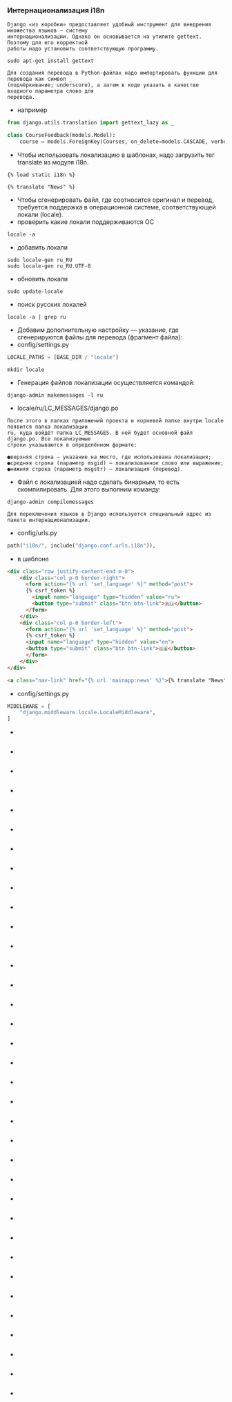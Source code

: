 ### Интернационализация i18n
```
Django «из коробки» предоставляет удобный инструмент для внедрения множества языков — систему
интернационализации. Однако он основывается на утилите gettext. Поэтому для его корректной
работы надо установить соответствующую программу.
```
```
sudo apt-get install gettext
```
```
Для создания перевода в Python-файлах надо импортировать функции для перевода как символ _
(подчёркивание; underscore), а затем в коде указать в качестве входного параметра слово для
перевода.
```
* например
```python
from django.utils.translation import gettext_lazy as _

class CourseFeedback(models.Model):
	course = models.ForeignKey(Courses, on_delete=models.CASCADE, verbose_name=_("Course"))
```
* Чтобы использовать локализацию в шаблонах, надо загрузить тег translate из модуля i18n.
```
{% load static i18n %}

{% translate "News" %}
```
* Чтобы сгенерировать файл, где соотносится оригинал и перевод, требуется поддержка в
операционной системе, соответствующей локали (locale).
* проверить какие локали поддерживаются ОС
```
locale -a
```
* добавить локали
```
sudo locale-gen ru_RU
sudo locale-gen ru_RU.UTF-8
```
* обновить локали
```
sudo update-locale 
```
* поиск русских локалей
```
locale -a | grep ru
```
* Добавим дополнительную настройку — указание, где сгенерируются файлы для перевода (фрагмент
файла):
* config/settings.py
```python
LOCALE_PATHS = [BASE_DIR / "locale"]
```
```
mkdir locale
```
* Генерация файлов локализации осуществляется командой:
```
django-admin makemessages -l ru
```
* locale/ru/LC_MESSAGES/django.po
```
После этого в папках приложений проекта и корневой папке внутри locale появится папка локализации
ru, куда войдёт папка LC_MESSAGES. В ней будет основной файл django.po. Все локализуемые
строки указываются в определённом формате:

●верхняя строка — указание на место, где использована локализация;
●средняя строка (параметр msgid) — локализованное слово или выражение;
●нижняя строка (параметр msgstr) — локализация (перевод).
```
* Файл с локализацией надо сделать бинарным, то есть скомпилировать. Для этого выполним команду:
```
django-admin compilemessages
```
```
Для переключения языков в Django используется специальный адрес из пакета интернационализации.
```
* config/urls.py
```python
path("i18n/", include("django.conf.urls.i18n")),
```
* в шаблоне
```html
<div class="row justify-content-end m-0">
	<div class="col p-0 border-right">
	  <form action="{% url 'set_language' %}" method="post">
	  {% csrf_token %}
	    <input name="language" type="hidden" value="ru">
	    <button type="submit" class="btn btn-link">🇷🇺</button>
	  </form>
	</div>
	<div class="col p-0 border-left">
	  <form action="{% url 'set_language' %}" method="post">
	  {% csrf_token %}
	  <input name="language" type="hidden" value="en">
	  <button type="submit" class="btn btn-link">🇬🇧</button>
	  </form>
	</div>
</div>
```
```html
<a class="nav-link" href="{% url 'mainapp:news' %}">{% translate "News" %}</a>
```
* config/settings.py
```python
MIDDLEWARE = [
	"django.middleware.locale.LocaleMiddleware",
]
```
* 
```

```
* 
```

```
* 
```

```
* 
```

```
* 
```

```
* 
```

```
* 
```

```
* 
```

```
* 
```

```
* 
```

```
* 
```

```
* 
```

```
* 
```

```
* 
```

```
* 
```

```
* 
```

```
* 
```

```
* 
```

```
* 
```

```
* 
```

```
* 
```

```
* 
```

```
* 
```

```
* 
```

```
* 
```

```
* 
```

```
* 
```

```
* 
```

```
* 
```

```
* 
```

```
* 
```

```
* 
```

```
* 
```

```
* 
```

```
* 
```

```
